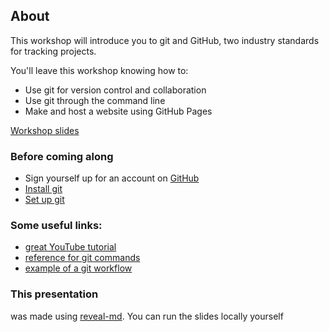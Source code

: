 ## About

This workshop will introduce you to git and GitHub, two industry standards for tracking projects.

You'll leave this workshop knowing how to:

*  Use git for version control and collaboration
*  Use git through the command line
*  Make and host a website using GitHub Pages

[Workshop slides](https://samfredlumley.github.io/git-workshop)

### Before coming along

*  Sign yourself up for an account on [GitHub](https://github.com/)
*  [Install git](https://git-scm.com/downloads)
*  [Set up git](https://help.github.com/en/articles/set-up-git)

### Some useful links:

*  [great YouTube tutorial](https://www.youtube.com/watch?v=BCQHnlnPusY)
*  [reference for git commands](http://rogerdudler.github.io/git-guide/)
*  [example of a git workflow](https://nvie.com/posts/a-successful-git-branching-model/)


### This presentation 

was made using [reveal-md](https://github.com/webpro/reveal-md#static-website). You can run the slides locally yourself
